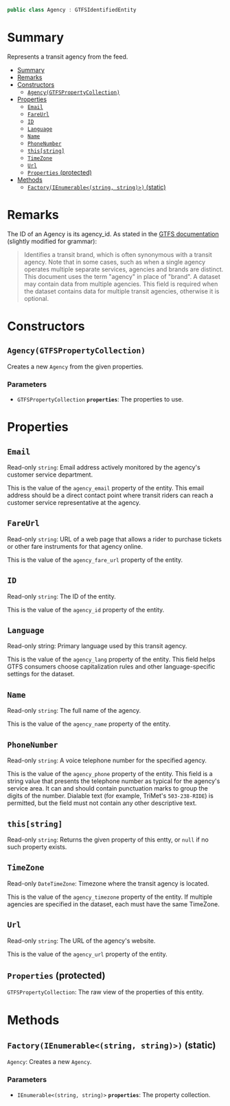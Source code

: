 ```csharp
public class Agency : GTFSIdentifiedEntity
```

# Summary
Represents a transit agency from the feed.

- [Summary](#summary)
- [Remarks](#remarks)
- [Constructors](#constructors)
  - [`Agency(GTFSPropertyCollection)`](#agencygtfspropertycollection)
- [Properties](#properties)
  - [`Email`](#email)
  - [`FareUrl`](#fareurl)
  - [`ID`](#id)
  - [`Language`](#language)
  - [`Name`](#name)
  - [`PhoneNumber`](#phonenumber)
  - [`this[string]`](#thisstring)
  - [`TimeZone`](#timezone)
  - [`Url`](#url)
  - [`Properties` (protected)](#properties-protected)
- [Methods](#methods)
  - [`Factory(IEnumerable<(string, string)>)` (static)](#factoryienumerablestring-string-static)



# Remarks
The ID of an <c>Agency</c> is its <c>agency_id</c>. As stated in the [GTFS documentation](gtfs.org/reference/static#agencytxt) (slightly modified for grammar):

> Identifies a transit brand, which is often synonymous with a transit agency. Note that in some cases, such as when a single agency operates multiple separate services, agencies and brands are distinct. This document uses the term "agency" in place of "brand". A dataset may contain data from multiple agencies. This field is required when the dataset contains data for multiple transit agencies, otherwise it is optional.



# Constructors


## `Agency(GTFSPropertyCollection)`
Creates a new `Agency` from the given properties.

### Parameters
* `GTFSPropertyCollection` **`properties`**: The properties to use.



# Properties


## `Email`
Read-only `string`: Email address actively monitored by the agency's customer service department.

This is the value of the `agency_email` property of the entity. This email address should be a direct contact point where transit riders can reach a customer service representative at the agency.


## `FareUrl`
Read-only `string`: URL of a web page that allows a rider to purchase tickets or other fare instruments for that agency online.

This is the value of the `agency_fare_url` property of the entity.


## `ID`
Read-only `string`: The ID of the entity.

This is the value of the `agency_id` property of the entity.


## `Language`
Read-only string: Primary language used by this transit agency.

This is the value of the `agency_lang` property of the entity. This field helps GTFS consumers choose capitalization rules and other language-specific settings for the dataset.


## `Name`
Read-only `string`: The full name of the agency.

This is the value of the `agency_name` property of the entity.


## `PhoneNumber`
Read-only `string`: A voice telephone number for the specified agency.

This is the value of the `agency_phone` property of the entity. This field is a string value that presents the telephone number as typical for the agency's service area. It can and should contain punctuation marks to group the digits of the number. Dialable text (for example, TriMet's `503-238-RIDE`) is permitted, but the field must not contain any other descriptive text.


## `this[string]`
Read-only `string`: Returns the given property of this entty, or `null` if no such property exists.


## `TimeZone`
Read-only `DateTimeZone`: Timezone where the transit agency is located.

This is the value of the `agency_timezone` property of the entity. If multiple agencies are specified in the dataset, each must have the same TimeZone.


## `Url`
Read-only `string`: The URL of the agency's website.

This is the value of the `agency_url` property of the entity.


## `Properties` (protected)
`GTFSPropertyCollection`: The raw view of the properties of this entity.



# Methods


## `Factory(IEnumerable<(string, string)>)` (static)
`Agency`: Creates a new `Agency`.

### Parameters
* `IEnumerable<(string, string)>` **`properties`**: The property collection.